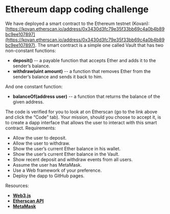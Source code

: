 # Ethereum dapp coding challenge

We have deployed a smart contract to the Ethereum testnet (Kovan): [https://kovan.etherscan.io/address/0x3430d3fc79e35f33bb69c4a0b4b89bc9ee107897](https://kovan.etherscan.io/address/0x3430d3fc79e35f33bb69c4a0b4b89bc9ee107897). The smart contract is a simple one called Vault that has two non-constant functions:

- **deposit()** -- a payable function that accepts Ether and adds it to the sender’s balance.
- **withdraw(uint amount)** -- a function that removes Ether from the sender’s balance and sends it back to him.

And one constant function:

- **balanceOf(address user)** -- a function that returns the balance of the given address.

The code is verified for you to look at on Etherscan (go to the link above and click the “Code” tab).
Your mission, should you choose to accept it, is to create a dapp interface that allows the user to interact with this smart contract.
Requirements:

- Allow the user to deposit.
- Allow the user to withdraw.
- Show the user’s current Ether balance in his wallet.
- Show the user’s current Ether balance in the Vault.
- Show recent deposit and withdraw events from all users.
- Assume the user has MetaMask.
- Use a Web framework of your preference.
- Deploy the dapp to GitHub pages.

Resources:

- **[Web3.js](https://github.com/ethereum/web3.js/)**
- **[Etherscan API](https://kovan.etherscan.io/apis)**
- **[MetaMask](https://metamask.io/)**
